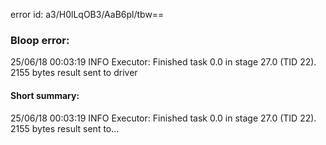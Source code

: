 error id: a3/H0lLqOB3/AaB6pl/tbw==
### Bloop error:

25/06/18 00:03:19 INFO Executor: Finished task 0.0 in stage 27.0 (TID 22). 2155 bytes result sent to driver
#### Short summary: 

25/06/18 00:03:19 INFO Executor: Finished task 0.0 in stage 27.0 (TID 22). 2155 bytes result sent to...